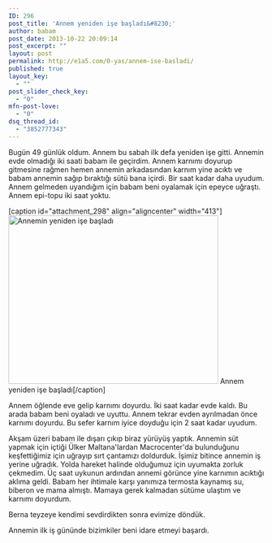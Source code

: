 ```yaml
---
ID: 296
post_title: 'Annem yeniden işe başladı&#8230;'
author: babam
post_date: 2013-10-22 20:09:14
post_excerpt: ""
layout: post
permalink: http://e1a5.com/0-yas/annem-ise-basladi/
published: true
layout_key:
  - ""
post_slider_check_key:
  - "0"
mfn-post-love:
  - "0"
dsq_thread_id:
  - "3852777343"
---
```

Bugün 49 günlük oldum. Annem bu sabah ilk defa yeniden işe gitti. Annemin evde olmadığı iki saati babam ile geçirdim. Annem karnımı doyurup gitmesine rağmen hemen annemin arkadasından karnım yine acıktı ve babam annemin sağıp bıraktığı sütü bana içirdi. Bir saat kadar daha uyudum. Annem gelmeden uyandığım için babam beni oyalamak için epeyce uğraştı. Annem epi-topu iki saat yoktu.

[caption id="attachment_298" align="aligncenter" width="413"]<a href="http://e1a5.com/wp-content/uploads/2013/10/annem_ise_basladi.jpg"><img class="  wp-image-298" src="http://e1a5.com/wp-content/uploads/2013/10/annem_ise_basladi.jpg" alt="Annemin yeniden işe başladı" width="413" height="332" /></a> Annem yeniden işe başladı[/caption]

Annem öğlende eve gelip karnımı doyurdu. İki saat kadar evde kaldı. Bu arada babam beni oyaladı ve uyuttu. Annem tekrar evden ayrılmadan önce karnımı doyurdu. Bu sefer karnım iyice doyduğu için 2 saat kadar uyudum.

Akşam üzeri babam ile dışarı çıkıp biraz yürüyüş yaptık. Annemin süt yapmak için içtiği Ülker Maltana'lardan Macrocenter'da bulunduğunu keşfettiğimiz için uğrayıp sırt çantamızı doldurduk. İşimiz bitince annemin iş yerine uğradık. Yolda hareket halinde olduğumuz için uyumakta zorluk çekmedim. Üç saat uykunun ardından annemi görünce yine karnımın acıktığı aklıma geldi. Babam her ihtimale karşı yanımıza termosta kaynamış su, biberon ve mama almıştı. Mamaya gerek kalmadan sütüme ulaştım ve karnımı doyurdum.

Berna teyzeye kendimi sevdirdikten sonra evimize döndük.

Annemin ilk iş gününde bizimkiler beni idare etmeyi başardı.